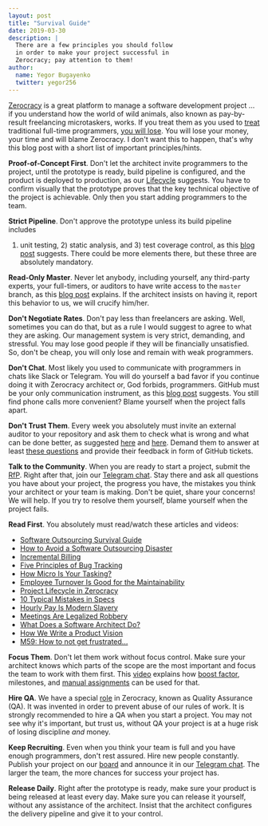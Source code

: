 ```yaml
---
layout: post
title: "Survival Guide"
date: 2019-03-30
description: |
  There are a few principles you should follow
  in order to make your project successful in
  Zerocracy; pay attention to them!
author:
  name: Yegor Bugayenko
  twitter: yegor256
---
```


[Zerocracy](https://www.zerocracy.com) is a great platform to manage
a software development project ... if you understand how the
world of wild animals, also known as pay-by-result freelancing
microtaskers, works. If you treat them as you used to
[treat](https://www.youtube.com/watch?v=1OFgf8XYI2A) traditional
full-time programmers, [you will lose](https://www.youtube.com/watch?v=SdrtZIW5JtY).
You will lose your money, your time
and will blame Zerocracy. I don't want this to happen, that's why
this blog post with a short list of important principles/hints.

<!--more-->

**Proof-of-Concept First**.
Don't let the architect invite programmers to the project, until the
prototype is ready, build pipeline is configured,
and the product is deployed to production, as our
[Lifecycle](https://www.yegor256.com/2014/10/06/software-project-lifecycle.html) suggests.
You have to confirm
visually that the prototype proves that the key technical objective
of the project is achievable. Only then you start adding programmers to the team.

**Strict Pipeline**.
Don't approve the prototype unless its build pipeline includes
1) unit testing, 2) static analysis, and 3) test coverage control,
as this [blog post](https://www.yegor256.com/2015/06/08/deadly-sins-software-project.html) suggests.
There could be more elements there, but these three are absolutely mandatory.

**Read-Only Master**.
Never let anybody, including yourself, any third-party experts, your full-timers,
or auditors to have write access to the `master` branch, as
this [blog post](https://www.yegor256.com/2014/07/21/read-only-master-branch.html)
explains. If the architect
insists on having it, report this behavior to us, we will crucify him/her.

**Don't Negotiate Rates**.
Don't pay less than freelancers are asking. Well, sometimes you can do that,
but as a rule I would suggest to agree to what they are asking. Our management
system is very strict, demanding, and stressful. You may lose good people
if they will be financially unsatisfied. So, don't be cheap, you will only lose
and remain with weak programmers.

**Don't Chat**.
Most likely you used to communicate with programmers in chats like Slack
or Telegram. You will do yourself a bad favor if you continue doing it
with Zerocracy architect or, God forbids, programmers. GitHub must be your
only communication instrument, as
this [blog post](https://www.yegor256.com/2014/10/07/stop-chatting-start-coding.html) suggests.
You still find phone calls more convenient?
Blame yourself when the project falls apart.

**Don't Trust Them**.
Every week you absolutely must invite an external auditor to your repository
and ask them to check what is wrong and what can be done better, as
suggested [here](https://www.yegor256.com/2014/12/18/independent-technical-reviews.html)
and [here](https://www.yegor256.com/2017/11/21/trust-pay-lose.html).
Demand them to answer at least [these questions](https://www.yegor256.com/2019/04/02/software-project-review-checklist.html) and
provide their feedback in form of GitHub tickets.

**Talk to the Community**.
When you are ready to start a project, submit the [RfP](https://www.zerocracy.com/rfp).
Right after that, join our [Telegram chat](https://t.me/zerocracy). Stay there
and ask all questions you have about your project, the progress you have,
the mistakes you think your architect or your team is making. Don't be quiet,
share your concerns! We will help. If you try to resolve them yourself,
blame yourself when the project fails.

**Read First**.
You absolutely must read/watch these articles and videos:

  * [Software Outsourcing Survival Guide](https://www.yegor256.com/2015/06/15/software-outsourcing-survival-guide.html)
  * [How to Avoid a Software Outsourcing Disaster](https://www.yegor256.com/2015/05/21/avoid-software-outsourcing-disaster.html)
  * [Incremental Billing](https://www.yegor256.com/2014/10/21/incremental-billing.html)
  * [Five Principles of Bug Tracking](https://www.yegor256.com/2014/11/24/principles-of-bug-tracking.html)
  * [How Micro Is Your Tasking?](https://www.yegor256.com/2017/11/28/microtasking.html)
  * [Employee Turnover Is Good for the Maintainability](https://www.yegor256.com/2015/12/29/turnover-is-good-for-maintainability.html)
  * [Project Lifecycle in Zerocracy](https://www.yegor256.com/2014/10/06/software-project-lifecycle.html)
  * [10 Typical Mistakes in Specs](https://www.yegor256.com/2015/11/10/ten-mistakes-in-specs.html)
  * [Hourly Pay Is Modern Slavery](https://www.yegor256.com/2015/07/21/hourly-pay-modern-slavery.html)
  * [Meetings Are Legalized Robbery](https://www.yegor256.com/2015/07/13/meetings-are-legalized-robbery.html)
  * [What Does a Software Architect Do?](https://www.yegor256.com/2014/10/12/who-is-software-architect.html)
  * [How We Write a Product Vision](https://www.yegor256.com/2014/10/20/how-we-write-product-vision.html)
  * [M59: How to not get frustrated...](https://youtu.be/w3HwEtFU2wo)

**Focus Them**.
Don't let them work without focus control. Make sure your architect
knows which parts of the scope are the most important and focus the
team to work with them first. This
[video](https://www.youtube.com/watch?v=w3HwEtFU2wo) explains how
[boost factor](http://www.zerocracy.com/policy.html#5),
milestones, and
[manual assignments](http://www.zerocracy.com/policy.html#19)
can be used for that.

**Hire QA**.
We have a special [role](https://www.yegor256.com/2016/07/10/software-project-roles.html)
in Zerocracy, known as Quality Assurance (QA).
It was invented in order to prevent abuse of our rules of work.
It is strongly recommended to hire a QA when you start a project. You may
not see why it's important, but trust us, without QA your project
is at a huge risk of losing discipline _and_ money.

**Keep Recruiting**.
Even when you think your team is full and you have enough programmers,
don't rest assured. Hire new people constantly. Publish your project
on our [board](https://www.0crat.com/board) and announce it in our
[Telegram chat](https://t.me/zerocracy). The larger the team, the
more chances for success your project has.

**Release Daily**.
Right after the prototype is ready, make sure your product is being released
at least every day. Make sure you can release it yourself, without any
assistance of the architect. Insist that the architect configures the
delivery pipeline and give it to your control.

